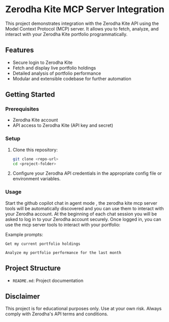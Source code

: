 # Zerodha Kite MCP Server Integration

This project demonstrates integration with the Zerodha Kite API using the Model Context Protocol (MCP) server. It allows you to fetch, analyze, and interact with your Zerodha Kite portfolio programmatically.

## Features

- Secure login to Zerodha Kite
- Fetch and display live portfolio holdings
- Detailed analysis of portfolio performance
- Modular and extensible codebase for further automation

## Getting Started

### Prerequisites

- Zerodha Kite account
- API access to Zerodha Kite (API key and secret)

### Setup

1. Clone this repository:
   ```sh
   git clone <repo-url>
   cd <project-folder>
   ```
2. Configure your Zerodha API credentials in the appropriate config file or environment variables.

### Usage

Start the github copilot chat in agent mode , the zerodha kite mcp server tools will be automatically discovered and you can use them to interact with your Zerodha account.
At the beginning of each chat session you will be asked to log in to your Zerodha account securely. Once logged in, you can use the mcp server tools to interact with your portfolio:

Example prompts:

```plaintext
Get my current portfolio holdings
```

```plaintext
Analyze my portfolio performance for the last month
```

## Project Structure

- `README.md`: Project documentation

## Disclaimer

This project is for educational purposes only. Use at your own risk. Always comply with Zerodha's API terms and conditions.
